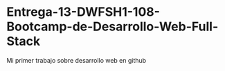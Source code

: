 # Entrega-13-DWFSH1-108-Bootcamp-de-Desarrollo-Web-Full-Stack
Mi primer trabajo sobre desarrollo web en github
